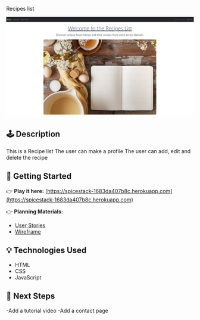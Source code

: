 Recipes list 

![Game Screenshot](./assets/Screenshot.png)

## 🕹️ Description

This is a Recipe list 
The user can make a profile
The user can add, edit and delete the recipe

## 🚀 Getting Started

👉 **Play it here:** [https://spicestack-1683da407b8c.herokuapp.com](https://spicestack-1683da407b8c.herokuapp.com)

👉 **Planning Materials:**
- [User Stories](https://trello.com/b/VEOMtdjD/porject-2)
- [Wireframe](https://trello.com/b/VEOMtdjD/porject-2)

## 💡 Technologies Used

- HTML
- CSS
- JavaScript

## 🚧 Next Steps

-Add a tutorial video
-Add a contact page






